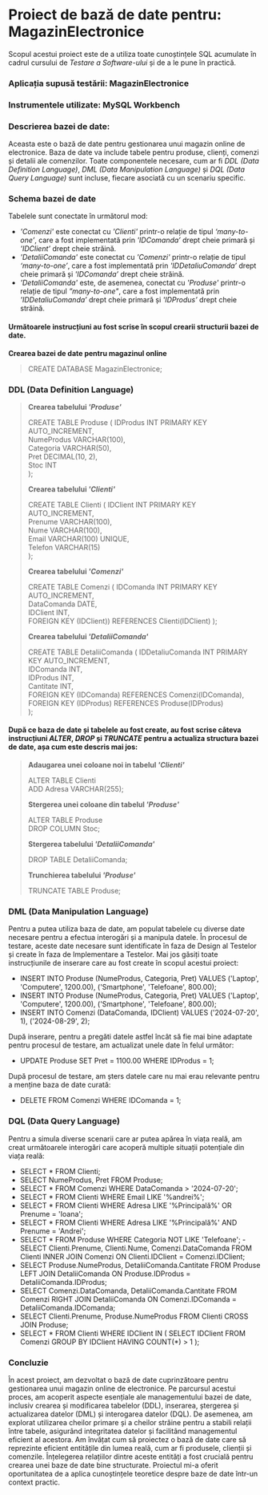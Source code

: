 # **Proiect de bază de date pentru:** MagazinElectronice
Scopul acestui proiect este de a utiliza toate cunoștințele SQL acumulate în cadrul cursului de *Testare a Software-ului* și de a le pune în practică.

### **Aplicația supusă testării:** MagazinElectronice

### **Instrumentele utilizate:** MySQL Workbench

### **Descrierea bazei de date:**
Aceasta este o bază de date pentru gestionarea unui magazin online de electronice. Baza de date va include tabele pentru produse, clienți, comenzi și detalii ale comenzilor. Toate componentele necesare, cum ar fi *DDL (Data Definition Language)*, *DML (Data Manipulation Language)* și *DQL (Data Query Language)* sunt incluse, fiecare asociată cu un scenariu specific.

### **Schema bazei de date**
Tabelele sunt conectate în următorul mod:
- *'Comenzi'* este conectat cu *'Clienti'* printr-o relație de tipul *‘many-to-one’*, care a fost implementată prin *'IDComanda’* drept cheie primară și *'IDClient’* drept cheie străină.
- *'DetaliiComanda'* este conectat cu *'Comenzi'* printr-o relație de tipul *‘many-to-one’*, care a fost implementată prin *'IDDetaliuComanda’* drept cheie primară și *'IDComanda’* drept cheie străină.
- *'DetaliiComanda'* este, de asemenea, conectat cu *'Produse'* printr-o relație de tipul *”many-to-one"*, care a fost implementată prin *'IDDetaliuComanda’* drept cheie primară și *'IDProdus’* drept cheie străină.


#### Următoarele instrucțiuni au fost scrise în scopul crearii structurii bazei de date.
**Crearea bazei de date pentru magazinul online**

> CREATE DATABASE MagazinElectronice;

### **DDL (Data Definition Language)**
> **Crearea tabelului *'Produse'***
> <p> CREATE TABLE Produse (
> IDProdus INT PRIMARY KEY AUTO_INCREMENT,
> <br> NumeProdus VARCHAR(100),
> <br> Categoria VARCHAR(50),
> <br> Pret DECIMAL(10, 2),
> <br> Stoc INT
> <br> );
> 
> **Crearea tabelului *'Clienti'***
> <p> CREATE TABLE Clienti (
> IDClient INT PRIMARY KEY AUTO_INCREMENT,
> <br> Prenume VARCHAR(100),
> <br> Nume VARCHAR(100),
> <br> Email VARCHAR(100) UNIQUE,
> <br> Telefon VARCHAR(15)
> <br> );
>
> **Crearea tabelului *'Comenzi'***
> <p> CREATE TABLE Comenzi (
> IDComanda INT PRIMARY KEY AUTO_INCREMENT,
> <br> DataComanda DATE,
> <br> IDClient INT,
> <br> FOREIGN KEY (IDClient)) REFERENCES Clienti(IDClient)
> );
>
> **Crearea tabelului *'DetaliiComanda'***
> <p>CREATE TABLE DetaliiComanda (
> IDDetaliuComanda INT PRIMARY KEY AUTO_INCREMENT,
> <br> IDComanda INT,
> <br> IDProdus INT,
> <br> Cantitate INT,
> <br> FOREIGN KEY (IDComanda) REFERENCES Comenzi(IDComanda),
> <br> FOREIGN KEY (IDProdus) REFERENCES Produse(IDProdus)
> <br> );

#### **După ce baza de date și tabelele au fost create, au fost scrise câteva instrucțiuni *ALTER*, *DROP* și *TRUNCATE* pentru a actualiza structura bazei de date, așa cum este descris mai jos:**

> **Adaugarea unei coloane noi in tabelul *'Clienti'***
> <p>ALTER TABLE Clienti
> <br>ADD Adresa VARCHAR(255);
>
> **Stergerea unei coloane din tabelul *'Produse'***
> </p>ALTER TABLE Produse
> <br> DROP COLUMN Stoc;
> 
> **Stergerea tabelului *'DetaliiComanda'***  
> 
> DROP TABLE DetaliiComanda;
>
> **Trunchierea tabelului *'Produse'***
> 
> TRUNCATE TABLE Produse;

### **DML (Data Manipulation Language)**
Pentru a putea utiliza baza de date, am populat tabelele cu diverse date necesare pentru a efectua interogări și a manipula datele. În procesul de testare, aceste date necesare sunt identificate în faza de Design al Testelor și create în faza de Implementare a Testelor. Mai jos găsiți toate instrucțiunile de inserare care au fost create în scopul acestui proiect:
- INSERT INTO Produse (NumeProdus, Categoria, Pret)
VALUES 
    ('Laptop', 'Computere', 1200.00),
    ('Smartphone', 'Telefoane', 800.00);
- INSERT INTO Produse (NumeProdus, Categoria, Pret)
VALUES 
    ('Laptop', 'Computere', 1200.00),
    ('Smartphone', 'Telefoane', 800.00);
- INSERT INTO Comenzi (DataComanda, IDClient)
VALUES 
    ('2024-07-20', 1),
    ('2024-08-29', 2);

După inserare, pentru a pregăti datele astfel încât să fie mai bine adaptate pentru procesul de testare, am actualizat unele date în felul următor:
- UPDATE Produse 
SET Pret = 1100.00 
WHERE IDProdus = 1;

După procesul de testare, am șters datele care nu mai erau relevante pentru a menține baza de date curată:
- DELETE FROM Comenzi WHERE IDComanda = 1;

### **DQL (Data Query Language)**

Pentru a simula diverse scenarii care ar putea apărea în viața reală, am creat următoarele interogări care acoperă multiple situații potențiale din viața reală:
- SELECT * FROM Clienti;
- SELECT NumeProdus, Pret FROM Produse;
- SELECT * FROM Comenzi 
WHERE DataComanda > '2024-07-20';
- SELECT * FROM Clienti 
WHERE Email LIKE '%andrei%';
- SELECT * FROM Clienti 
WHERE Adresa LIKE '%Principală%' OR Prenume = 'Ioana';
- SELECT * FROM Clienti 
WHERE Adresa LIKE '%Principală%' AND Prenume = 'Andrei';
- SELECT * FROM Produse 
WHERE Categoria NOT LIKE 'Telefoane';
-SELECT Clienti.Prenume, Clienti.Nume, Comenzi.DataComanda
FROM Clienti
INNER JOIN Comenzi ON Clienti.IDClient = Comenzi.IDClient;
- SELECT Produse.NumeProdus, DetaliiComanda.Cantitate
FROM Produse
LEFT JOIN DetaliiComanda ON Produse.IDProdus = DetaliiComanda.IDProdus;
- SELECT Comenzi.DataComanda, DetaliiComanda.Cantitate
FROM Comenzi
RIGHT JOIN DetaliiComanda ON Comenzi.IDComanda = DetaliiComanda.IDComanda;
- SELECT Clienti.Prenume, Produse.NumeProdus
FROM Clienti
CROSS JOIN Produse;
- SELECT * FROM Clienti 
WHERE IDClient IN (
    SELECT IDClient 
    FROM Comenzi 
    GROUP BY IDClient 
    HAVING COUNT(*) > 1
);

### **Concluzie**
În acest proiect, am dezvoltat o bază de date cuprinzătoare pentru gestionarea unui magazin online de electronice. Pe parcursul acestui proces, am acoperit aspecte esențiale ale managementului bazei de date, inclusiv crearea și modificarea tabelelor (DDL), inserarea, ștergerea și actualizarea datelor (DML) și interogarea datelor (DQL). De asemenea, am explorat utilizarea cheilor primare și a cheilor străine pentru a stabili relații între tabele, asigurând integritatea datelor și facilitând managementul eficient al acestora.
Am învățat cum să proiectez o bază de date care să reprezinte eficient entitățile din lumea reală, cum ar fi produsele, clienții și comenzile. Înțelegerea relațiilor dintre aceste entități a fost crucială pentru crearea unei baze de date bine structurate.
Proiectul mi-a oferit oportunitatea de a aplica cunoștințele teoretice despre baze de date într-un context practic.
